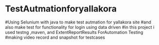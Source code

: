 # TestAutmationforyallakora
#Using Selunium with java to make test autmation for yallakora site
#and also make test for functionality for login using data driven
#in this project i used testng ,maven, and ExtentReportResults ForAutomation Testing
#making video record and snapshot for testcases
